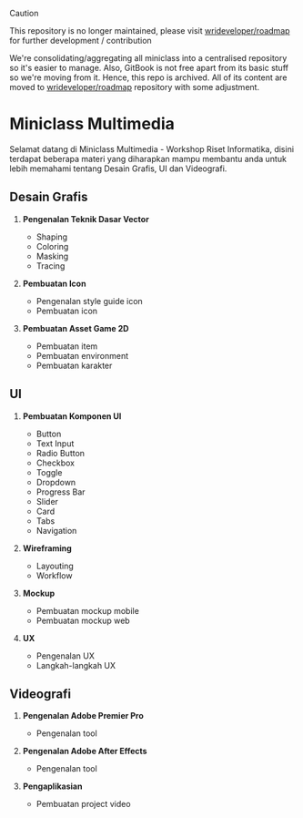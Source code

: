 > [!CAUTION]
> This repository is no longer maintained, please visit [wrideveloper/roadmap](https://github.com/wrideveloper/roadmap) for further development / contribution
>
> We're consolidating/aggregating all miniclass into a centralised repository so it's easier to manage.
> Also, GitBook is not free apart from its basic stuff so we're moving from it. Hence, this repo is archived.
> All of its content are moved to [wrideveloper/roadmap](https://github.com/wrideveloper/roadmap) repository with some adjustment.

# Miniclass Multimedia

Selamat datang di Miniclass Multimedia - Workshop Riset Informatika, disini terdapat beberapa materi yang diharapkan mampu membantu 
anda untuk lebih memahami tentang Desain Grafis, UI dan Videografi.

## Desain Grafis

1.  **Pengenalan Teknik Dasar Vector**
    - Shaping 
    - Coloring
    - Masking
    - Tracing

2.  **Pembuatan Icon**
    - Pengenalan style guide icon
    - Pembuatan icon

3.  **Pembuatan Asset Game 2D**    
    - Pembuatan item
    - Pembuatan environment
    - Pembuatan karakter

## UI

1) **Pembuatan Komponen UI**
   - Button
   - Text Input
   - Radio Button
   - Checkbox
   - Toggle
   - Dropdown
   - Progress Bar
   - Slider
   - Card
   - Tabs
   - Navigation

2) **Wireframing**
   - Layouting 
   - Workflow

3) **Mockup**
   - Pembuatan mockup mobile 
   - Pembuatan mockup web 

4) **UX**
   - Pengenalan UX 
   - Langkah-langkah UX

## Videografi

1.  **Pengenalan Adobe Premier Pro**
    - Pengenalan tool

2.  **Pengenalan Adobe After Effects**
    - Pengenalan tool
    
3.  **Pengaplikasian**
    - Pembuatan project video
